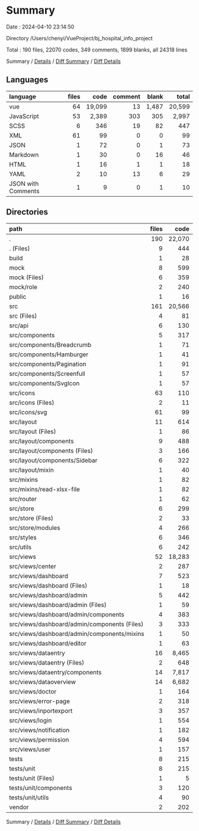 # Summary

Date : 2024-04-10 23:14:50

Directory /Users/chenyi/VueProject/bj_hospital_info_project

Total : 190 files,  22070 codes, 349 comments, 1899 blanks, all 24318 lines

Summary / [Details](details.md) / [Diff Summary](diff.md) / [Diff Details](diff-details.md)

## Languages
| language | files | code | comment | blank | total |
| :--- | ---: | ---: | ---: | ---: | ---: |
| vue | 64 | 19,099 | 13 | 1,487 | 20,599 |
| JavaScript | 53 | 2,389 | 303 | 305 | 2,997 |
| SCSS | 6 | 346 | 19 | 82 | 447 |
| XML | 61 | 99 | 0 | 0 | 99 |
| JSON | 1 | 72 | 0 | 1 | 73 |
| Markdown | 1 | 30 | 0 | 16 | 46 |
| HTML | 1 | 16 | 1 | 1 | 18 |
| YAML | 2 | 10 | 13 | 6 | 29 |
| JSON with Comments | 1 | 9 | 0 | 1 | 10 |

## Directories
| path | files | code | comment | blank | total |
| :--- | ---: | ---: | ---: | ---: | ---: |
| . | 190 | 22,070 | 349 | 1,899 | 24,318 |
| . (Files) | 9 | 444 | 33 | 34 | 511 |
| build | 1 | 28 | 0 | 8 | 36 |
| mock | 8 | 599 | 30 | 61 | 690 |
| mock (Files) | 6 | 359 | 29 | 51 | 439 |
| mock/role | 2 | 240 | 1 | 10 | 251 |
| public | 1 | 16 | 1 | 1 | 18 |
| src | 161 | 20,566 | 255 | 1,749 | 22,570 |
| src (Files) | 4 | 81 | 37 | 28 | 146 |
| src/api | 6 | 130 | 10 | 17 | 157 |
| src/components | 5 | 317 | 0 | 26 | 343 |
| src/components/Breadcrumb | 1 | 71 | 0 | 7 | 78 |
| src/components/Hamburger | 1 | 41 | 0 | 4 | 45 |
| src/components/Pagination | 1 | 91 | 0 | 6 | 97 |
| src/components/Screenfull | 1 | 57 | 0 | 4 | 61 |
| src/components/SvgIcon | 1 | 57 | 0 | 5 | 62 |
| src/icons | 63 | 110 | 14 | 8 | 132 |
| src/icons (Files) | 2 | 11 | 14 | 8 | 33 |
| src/icons/svg | 61 | 99 | 0 | 0 | 99 |
| src/layout | 11 | 614 | 4 | 70 | 688 |
| src/layout (Files) | 1 | 86 | 0 | 8 | 94 |
| src/layout/components | 9 | 488 | 2 | 58 | 548 |
| src/layout/components (Files) | 3 | 166 | 0 | 29 | 195 |
| src/layout/components/Sidebar | 6 | 322 | 2 | 29 | 353 |
| src/layout/mixin | 1 | 40 | 2 | 4 | 46 |
| src/mixins | 1 | 82 | 12 | 10 | 104 |
| src/mixins/read-xlsx-file | 1 | 82 | 12 | 10 | 104 |
| src/router | 1 | 62 | 30 | 14 | 106 |
| src/store | 6 | 299 | 14 | 55 | 368 |
| src/store (Files) | 2 | 33 | 4 | 7 | 44 |
| src/store/modules | 4 | 266 | 10 | 48 | 324 |
| src/styles | 6 | 346 | 19 | 82 | 447 |
| src/utils | 6 | 242 | 98 | 40 | 380 |
| src/views | 52 | 18,283 | 17 | 1,399 | 19,699 |
| src/views/center | 2 | 287 | 2 | 27 | 316 |
| src/views/dashboard | 7 | 523 | 4 | 70 | 597 |
| src/views/dashboard (Files) | 1 | 18 | 0 | 3 | 21 |
| src/views/dashboard/admin | 5 | 442 | 4 | 61 | 507 |
| src/views/dashboard/admin (Files) | 1 | 59 | 0 | 15 | 74 |
| src/views/dashboard/admin/components | 4 | 383 | 4 | 46 | 433 |
| src/views/dashboard/admin/components (Files) | 3 | 333 | 0 | 44 | 377 |
| src/views/dashboard/admin/components/mixins | 1 | 50 | 4 | 2 | 56 |
| src/views/dashboard/editor | 1 | 63 | 0 | 6 | 69 |
| src/views/dataentry | 16 | 8,465 | 1 | 512 | 8,978 |
| src/views/dataentry (Files) | 2 | 648 | 1 | 70 | 719 |
| src/views/dataentry/components | 14 | 7,817 | 0 | 442 | 8,259 |
| src/views/dataoverview | 14 | 6,682 | 0 | 559 | 7,241 |
| src/views/doctor | 1 | 164 | 0 | 23 | 187 |
| src/views/error-page | 2 | 318 | 0 | 9 | 327 |
| src/views/inportexport | 3 | 357 | 0 | 38 | 395 |
| src/views/login | 1 | 554 | 3 | 50 | 607 |
| src/views/notification | 1 | 182 | 0 | 29 | 211 |
| src/views/permission | 4 | 594 | 7 | 61 | 662 |
| src/views/user | 1 | 157 | 0 | 21 | 178 |
| tests | 8 | 215 | 14 | 18 | 247 |
| tests/unit | 8 | 215 | 14 | 18 | 247 |
| tests/unit (Files) | 1 | 5 | 0 | 1 | 6 |
| tests/unit/components | 3 | 120 | 14 | 7 | 141 |
| tests/unit/utils | 4 | 90 | 0 | 10 | 100 |
| vendor | 2 | 202 | 16 | 28 | 246 |

Summary / [Details](details.md) / [Diff Summary](diff.md) / [Diff Details](diff-details.md)
